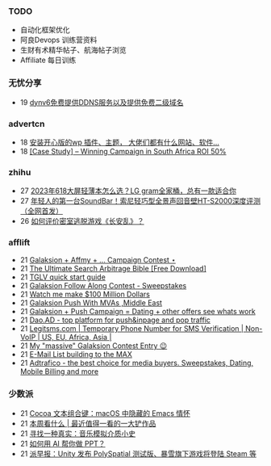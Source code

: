 ### TODO
-  自动化框架优化
-  阿良Devops 训练营资料
-  生财有术精华帖子、航海帖子浏览
-  Affiliate 每日训练

### 无忧分享
<!-- ruyo:START -->
-  19 [dynv6免费提供DDNS服务以及提供免费二级域名](https://51.ruyo.net/18430.html)<!-- ruyo:END -->

### advertcn
<!-- advertcn:START -->
-  18 [安装开心版的wp 插件、主题， 大佬们都有什么网站、软件...](https://www.advertcn.com/forum.php?mod=viewthread&tid=111253)
-  18 [[Case Study] – Winning Campaign in South Africa ROI 50%](https://www.advertcn.com/forum.php?mod=viewthread&tid=111251)<!-- advertcn:END -->

### zhihu
<!-- zhihu:START -->
-  27 [2023年618大屏轻薄本怎么选？LG gram全家桶，总有一款适合你](http://zhuanlan.zhihu.com/p/632641888?utm_campaign=rss&utm_medium=rss&utm_source=rss&utm_content=title)
-  27 [年轻人的第一台SoundBar！索尼轻巧型全景声回音壁HT-S2000深度评测（全网首发）](http://zhuanlan.zhihu.com/p/630990296?utm_campaign=rss&utm_medium=rss&utm_source=rss&utm_content=title)
-  26 [如何评价密室逃脱游戏《长安乱》？](http://www.zhihu.com/question/563950552/answer/3045961312?utm_campaign=rss&utm_medium=rss&utm_source=rss&utm_content=title)<!-- zhihu:END -->

### afflift
<!-- afflift:START -->
-  21 [Galaksion + Affmy + ...  Campaign Contest ⋆](https://afflift.com/f/threads/galaksion-affmy-campaign-contest-%E2%8B%86.11225/)
-  21 [The Ultimate Search Arbitrage Bible [Free Download]](https://afflift.com/f/threads/the-ultimate-search-arbitrage-bible-free-download.10830/)
-  21 [TGLV quick start guide](https://afflift.com/f/threads/tglv-quick-start-guide.11312/)
-  21 [Galaksion Follow Along Contest - Sweepstakes](https://afflift.com/f/threads/galaksion-follow-along-contest-sweepstakes.11314/)
-  21 [Watch me make $100 Million Dollars](https://afflift.com/f/threads/watch-me-make-100-million-dollars.10915/)
-  21 [Galaksion Push With MVAs ,Middle East](https://afflift.com/f/threads/galaksion-push-with-mvas-middle-east.11299/)
-  21 [Galaksion + Push Campaign = Dating + other offers see whats work](https://afflift.com/f/threads/galaksion-push-campaign-dating-other-offers-see-whats-work.11224/)
-  21 [Dao.AD - top platform for push&amp;inpage and pop traffic](https://afflift.com/f/threads/dao-ad-top-platform-for-push-inpage-and-pop-traffic.5708/)
-  21 [Legitsms.com | Temporary Phone Number for SMS Verification |  Non-VoIP | US, EU, Africa, Asia |](https://afflift.com/f/threads/legitsms-com-temporary-phone-number-for-sms-verification-non-voip-us-eu-africa-asia.11329/)
-  21 [My &quot;massive&quot; Galaksion Contest Entry 😉](https://afflift.com/f/threads/my-massive-galaksion-contest-entry-%F0%9F%98%89.11287/)
-  21 [E-Mail List building to the MAX](https://afflift.com/f/threads/e-mail-list-building-to-the-max.11019/)
-  21 [Adtrafico - the best choice for media buyers. Sweepstakes, Dating, Mobile Billing and more](https://afflift.com/f/threads/adtrafico-the-best-choice-for-media-buyers-sweepstakes-dating-mobile-billing-and-more.4312/)<!-- afflift:END -->

### 少数派
<!-- sspai:START -->
-  21 [Cocoa 文本组合键：macOS 中隐藏的 Emacs 情怀](https://sspai.com/prime/story/cocoa-text-keybindings)
-  21 [本周看什么 | 最近值得一看的一大铲作品](https://sspai.com/post/81361)
-  21 [寻找一种真实：音乐模拟介质小史](https://sspai.com/post/81162)
-  21 [如何用 AI 帮你做 PPT？](https://sspai.com/post/81124)
-  21 [派早报：Unity 发布 PolySpatial 测试版、暴雪旗下游戏将登陆 Steam 等](https://sspai.com/post/81340)<!-- sspai:END -->
